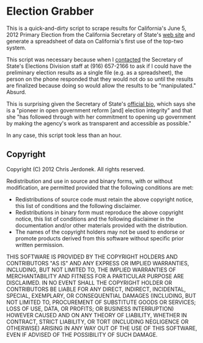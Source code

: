 Election Grabber
================

This is a quick-and-dirty script to scrape results for California's
June 5, 2012 Primary Election from the California Secretary of State's
[web site](http://vote.sos.ca.gov/) and generate a spreadsheet of data
on California's first use of the top-two system.

This script was necessary because when I [contacted](http://vote.sos.ca.gov/contact/)
the Secretary of State's Elections Division staff at (916) 657-2166 to ask
if I could have the preliminary election results as a single file (e.g.
as a spreadsheet), the person on the phone responded that they would not
do so until the results are finalized because doing so would allow the
results to be "manipulated."  Absurd.

This is surprising given the Secretary of State's
[official bio](http://www.sos.ca.gov/admin/bio.htm), which says she is
a "pioneer in open government reform [and] election integrity" and that she
"has followed through with her commitment to opening up government by making
the agency's work as transparent and accessible as possible."

In any case, this script took less than an hour.


Copyright
---------

Copyright (C) 2012 Chris Jerdonek.  All rights reserved.

Redistribution and use in source and binary forms, with or without
modification, are permitted provided that the following conditions are met:

* Redistributions of source code must retain the above copyright notice,
  this list of conditions and the following disclaimer.
* Redistributions in binary form must reproduce the above copyright notice,
  this list of conditions and the following disclaimer in the documentation
  and/or other materials provided with the distribution.
* The names of the copyright holders may not be used to endorse or promote
  products derived from this software without specific prior written
  permission.

THIS SOFTWARE IS PROVIDED BY THE COPYRIGHT HOLDERS AND CONTRIBUTORS "AS IS"
AND ANY EXPRESS OR IMPLIED WARRANTIES, INCLUDING, BUT NOT LIMITED TO, THE
IMPLIED WARRANTIES OF MERCHANTABILITY AND FITNESS FOR A PARTICULAR PURPOSE
ARE DISCLAIMED.  IN NO EVENT SHALL THE COPYRIGHT HOLDER OR CONTRIBUTORS BE
LIABLE FOR ANY DIRECT, INDIRECT, INCIDENTAL, SPECIAL, EXEMPLARY, OR
CONSEQUENTIAL DAMAGES (INCLUDING, BUT NOT LIMITED TO, PROCUREMENT OF
SUBSTITUTE GOODS OR SERVICES; LOSS OF USE, DATA, OR PROFITS; OR BUSINESS
INTERRUPTION) HOWEVER CAUSED AND ON ANY THEORY OF LIABILITY, WHETHER IN
CONTRACT, STRICT LIABILITY, OR TORT (INCLUDING NEGLIGENCE OR OTHERWISE)
ARISING IN ANY WAY OUT OF THE USE OF THIS SOFTWARE, EVEN IF ADVISED OF THE
POSSIBILITY OF SUCH DAMAGE.
